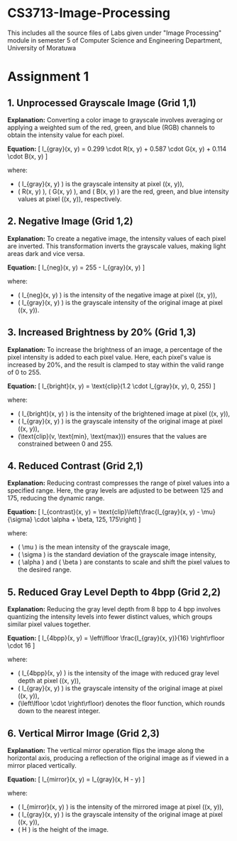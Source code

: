 # CS3713-Image-Processing
This includes all the source files of Labs given under "Image Processing" module in semester 5 of Computer Science and Engineering Department, University of Moratuwa

# Assignment 1

## 1. Unprocessed Grayscale Image (Grid 1,1)

**Explanation:** 
Converting a color image to grayscale involves averaging or applying a weighted sum of the red, green, and blue (RGB) channels to obtain the intensity value for each pixel.

**Equation:**
\[ I_{gray}(x, y) = 0.299 \cdot R(x, y) + 0.587 \cdot G(x, y) + 0.114 \cdot B(x, y) \]

where:
- \( I_{gray}(x, y) \) is the grayscale intensity at pixel \((x, y)\),
- \( R(x, y) \), \( G(x, y) \), and \( B(x, y) \) are the red, green, and blue intensity values at pixel \((x, y)\), respectively.

## 2. Negative Image (Grid 1,2)

**Explanation:**
To create a negative image, the intensity values of each pixel are inverted. This transformation inverts the grayscale values, making light areas dark and vice versa.

**Equation:**
\[ I_{neg}(x, y) = 255 - I_{gray}(x, y) \]

where:
- \( I_{neg}(x, y) \) is the intensity of the negative image at pixel \((x, y)\),
- \( I_{gray}(x, y) \) is the grayscale intensity of the original image at pixel \((x, y)\).

## 3. Increased Brightness by 20% (Grid 1,3)

**Explanation:**
To increase the brightness of an image, a percentage of the pixel intensity is added to each pixel value. Here, each pixel's value is increased by 20%, and the result is clamped to stay within the valid range of 0 to 255.

**Equation:**
\[ I_{bright}(x, y) = \text{clip}(1.2 \cdot I_{gray}(x, y), 0, 255) \]

where:
- \( I_{bright}(x, y) \) is the intensity of the brightened image at pixel \((x, y)\),
- \( I_{gray}(x, y) \) is the grayscale intensity of the original image at pixel \((x, y)\),
- \(\text{clip}(v, \text{min}, \text{max})\) ensures that the values are constrained between 0 and 255.

## 4. Reduced Contrast (Grid 2,1)

**Explanation:**
Reducing contrast compresses the range of pixel values into a specified range. Here, the gray levels are adjusted to be between 125 and 175, reducing the dynamic range.

**Equation:**
\[ I_{contrast}(x, y) = \text{clip}\left(\frac{I_{gray}(x, y) - \mu}{\sigma} \cdot \alpha + \beta, 125, 175\right) \]

where:
- \( \mu \) is the mean intensity of the grayscale image,
- \( \sigma \) is the standard deviation of the grayscale image intensity,
- \( \alpha \) and \( \beta \) are constants to scale and shift the pixel values to the desired range.

## 5. Reduced Gray Level Depth to 4bpp (Grid 2,2)

**Explanation:**
Reducing the gray level depth from 8 bpp to 4 bpp involves quantizing the intensity levels into fewer distinct values, which groups similar pixel values together.

**Equation:**
\[ I_{4bpp}(x, y) = \left\lfloor \frac{I_{gray}(x, y)}{16} \right\rfloor \cdot 16 \]

where:
- \( I_{4bpp}(x, y) \) is the intensity of the image with reduced gray level depth at pixel \((x, y)\),
- \( I_{gray}(x, y) \) is the grayscale intensity of the original image at pixel \((x, y)\),
- \(\left\lfloor \cdot \right\rfloor\) denotes the floor function, which rounds down to the nearest integer.

## 6. Vertical Mirror Image (Grid 2,3)

**Explanation:**
The vertical mirror operation flips the image along the horizontal axis, producing a reflection of the original image as if viewed in a mirror placed vertically.

**Equation:**
\[ I_{mirror}(x, y) = I_{gray}(x, H - y) \]

where:
- \( I_{mirror}(x, y) \) is the intensity of the mirrored image at pixel \((x, y)\),
- \( I_{gray}(x, y) \) is the grayscale intensity of the original image at pixel \((x, y)\),
- \( H \) is the height of the image.


